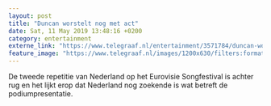 ```yaml
---
layout: post
title: "Duncan worstelt nog met act"
date: Sat, 11 May 2019 13:48:16 +0200
category: entertainment
externe_link: "https://www.telegraaf.nl/entertainment/3571784/duncan-worstelt-nog-met-act"
feature_image: "https://www.telegraaf.nl/images/1200x630/filters:format(jpeg):quality(80)/cdn-kiosk-api.telegraaf.nl/707440f0-740d-11e9-bc09-0255c322e81b.jpg"
---
```


<p class="intro">De tweede repetitie van Nederland op het Eurovisie Songfestival is achter rug en het lijkt erop dat Nederland nog zoekende is wat betreft de podiumpresentatie.</p>
